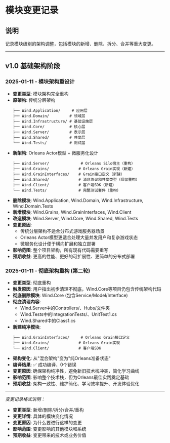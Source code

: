 # 模块变更记录

## 说明
记录模块级别的架构调整，包括模块的新增、删除、拆分、合并等重大变更。

---

## v1.0 基础架构阶段

### 2025-01-11 - 模块架构重设计
- **变更类型**: 模块架构完全重构
- **原架构**: 传统分层架构
  ```
  ├── Wind.Application/     # 应用层
  ├── Wind.Domain/         # 领域层  
  ├── Wind.Infrastructure/ # 基础设施层
  ├── Wind.Core/           # 核心层
  ├── Wind.Server/         # 表示层
  ├── Wind.Shared/         # 共享层
  └── Wind.Tests/          # 测试层
  ```
- **新架构**: Orleans Actor模型 + 微服务化设计
  ```
  ├── Wind.Server/              # Orleans Silo宿主（重构）
  ├── Wind.Grains/             # Orleans Grain实现（新建）
  ├── Wind.GrainInterfaces/    # Grain接口定义（新建）
  ├── Wind.Shared/             # 消息协议和共享类型（保留重构）
  ├── Wind.Client/             # 客户端SDK（新建）
  └── Wind.Tests/              # 完整测试套件（重构）
  ```
- **删除模块**: Wind.Application, Wind.Domain, Wind.Infrastructure, Wind.Domain.Tests
- **新增模块**: Wind.Grains, Wind.GrainInterfaces, Wind.Client
- **改造模块**: Wind.Server, Wind.Core, Wind.Shared, Wind.Tests
- **变更原因**: 
  - 传统分层架构不适合分布式游戏服务器场景
  - Orleans Actor模型更适合处理大量并发用户和复杂游戏状态
  - 微服务化设计便于横向扩展和独立部署
- **影响范围**: 整个项目架构，所有现有代码需要重写
- **预期收益**: 更高的性能、更好的可扩展性、更简单的分布式部署

### 2025-01-11 - 彻底架构重构 (第二轮)
- **变更类型**: 彻底重构
- **触发原因**: 用户指出初步清理不彻底，Wind.Core等项目仍包含传统架构代码
- **彻底删除模块**: Wind.Core (包含Service/Model/Interface)
- **彻底清理内容**: 
  - Wind.Server中的Controllers/、Hubs/文件夹
  - Wind.Tests中的IntegrationTests/、UnitTest1.cs
  - Wind.Shared中的Class1.cs
- **新建纯净模块**:
  ```
  ├── Wind.GrainInterfaces/     # Orleans Grain接口定义
  ├── Wind.Grains/             # Orleans Grain实现  
  └── Wind.Client/             # 客户端SDK
  ```
- **架构变化**: 从"混合架构"变为"纯Orleans准备状态"
- **编译结果**: ✅ 成功编译，0个错误
- **变更原因**: 确保架构纯净性，避免新旧技术栈冲突，简化学习曲线
- **影响范围**: 影响整个技术栈，但为Orleans最佳实践奠定基础
- **预期收益**: 架构一致性、维护简化、学习效率提升、开发体验优化

---

*变更记录格式说明：*
- **变更类型**: 新增/删除/拆分/合并/重构
- **变更详情**: 具体的模块变化情况
- **变更原因**: 为什么要进行这样的变更
- **影响范围**: 变更影响的其他模块和系统
- **预期收益**: 变更带来的技术或业务价值